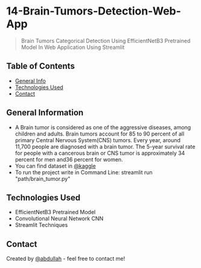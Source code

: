 # 14-Brain-Tumors-Detection-Web-App
> Brain Tumors Categorical Detection Using EfficientNetB3 Pretrained Model In Web Application Using Streamlit

## Table of Contents
* [General Info](#general-information)
* [Technologies Used](#technologies-used)
* [Contact](#contact)


## General Information
- A Brain tumor is considered as one of the aggressive diseases, among children and adults. Brain tumors account for 85 to 90 percent of all primary Central Nervous System(CNS) tumors. Every year, around 11,700 people are diagnosed with a brain tumor. The 5-year survival rate for people with a cancerous brain or CNS tumor is approximately 34 percent for men and36 percent for women.
- You can find dataset in [@kaggle](https://www.kaggle.com/datasets/sartajbhuvaji/brain-tumor-classification-mri)
- To run the project write in Command Line: streamlit run "path/brain_tumor.py"


## Technologies Used
- EfficientNetB3 Pretrained Model
- Convolutional Neural Network CNN
- Streamlit Techniques


## Contact
Created by [@abdullah](https://www.linkedin.com/in/abdullah-wagih-1953831ba/) - feel free to contact me!